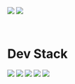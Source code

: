 <p>
  <img src="https://github-readme-stats.vercel.app/api?username=Zuruuh&show_icons=true&hide_border=false&line_height=20&title_color=2d5ded&show_owner=true"/>
  <img src="https://github-readme-stats.vercel.app/api/top-langs/?username=Zuruuh&layout=compact&hide=javascript,shell" />
</p>
<br />

# Dev Stack
<p>
  <img src="https://img.shields.io/static/v1?label=&message=Neovim&color=5D993C&logo=neovim&logoColor=white&style=flat-square" />
  <img src="https://img.shields.io/static/v1?label=&message=Debian&color=A80030&logo=debian&logoColor=white&style=flat-square" />
  <img src="https://img.shields.io/static/v1?label=&message=Docker&color=2496ED&logo=docker&logoColor=white&style=flat-square" />
  <img src="https://img.shields.io/static/v1?label=&message=Nushell&color=3eaf7c&logo=gnubash&logoColor=white&style=flat-square" />
  <img src="https://img.shields.io/static/v1?label=&message=Zellij&color=A3BD8D&logo=tmux&logoColor=white&style=flat-square" />
</p>
<!--
<p>
  Tech stuff I've already worked with in the past (professional context): <br>  
  <img src="https://img.shields.io/static/v1?label=&message=PHP&color=777BB4&logo=php&logoColor=white&style=flat-square">
  <img src="https://img.shields.io/static/v1?label=&message=Symfony&color=000&logo=Symfony&logoColor=white&style=flat-square">
  <img src="https://img.shields.io/static/v1?label=&message=MySQL&color=4169E1&logo=MySQL&logoColor=white&style=flat-square">
  <img src="https://img.shields.io/static/v1?label=&message=Redis&color=d62824&logo=Redis&logoColor=white&style=flat-square">
  <img src="https://img.shields.io/static/v1?label=&message=Nginx&color=009639&logo=Nginx&logoColor=white&style=flat-square">
  <img src="https://img.shields.io/static/v1?label=&message=Rabbit%20MQ&color=f37d01&logo=Rabbitmq&logoColor=white&style=flat-square">
  <img src="https://img.shields.io/static/v1?label=&message=Elastic%20Search&color=35a9e5&logo=Elasticsearch&style=flat-square">
  <img src="https://img.shields.io/static/v1?label=&message=Gitlab&color=FCA121&logo=Gitlab&logoColor=white&style=flat-square">
  <img src="https://img.shields.io/static/v1?label=&message=Swagger&color=85EA2D&logo=Swagger&logoColor=white&style=flat-square">
  <img src="https://img.shields.io/static/v1?label=&message=Git&color=F05032&logo=Git&logoColor=white&style=flat-square">

Tools I use everyday:  
<img src="https://img.shields.io/static/v1?label=&message=Ubuntu&color=E95420&logo=Ubuntu&logoColor=white&style=flat-square">
<img src="https://img.shields.io/static/v1?label=&message=PHPStorm&color=000&logo=PhpStorm&logoColor=white&style=flat-square">
<img src="https://img.shields.io/static/v1?label=&message=Neovim&color=019733&logo=Neovim&logoColor=white&style=flat-square">
<img src="https://img.shields.io/static/v1?label=&message=Composer&color=885630&logo=Composer&logoColor=white&style=flat-square">
<img src="https://img.shields.io/static/v1?label=&message=PNPM&color=F69220&logo=PNPM&logoColor=white&style=flat-square">
<img src="https://img.shields.io/static/v1?label=&message=Postman&color=FF6C37&logo=Postman&logoColor=white&style=flat-square">
<img src="https://img.shields.io/static/v1?label=&message=Vivaldi&color=EF3939&logo=Vivaldi&logoColor=white&style=flat-square">

</p>
--!>
